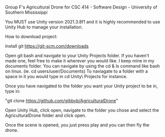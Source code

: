 Group F's Agricultural Drone for CSC 414 - Software Design - University of Southern Mississippi

You MUST use Unity version 2021.3.8f1 and it is highly recommended to use Unity Hub to manage your installation.

How to download project:

Install git
https://git-scm.com/downloads

Open git bash and navigate to your Unity Projects folder. If you haven't made one, feel free to make it wherever you would like. I keep mine in my documents folder.
You can navigate by using the cd & ls command like bash on linux. (ie. cd users/user/Documents) 
To naviagate to a folder with a space in it you would type in cd Unity\ Projects for instance.

Once you have navigated to the folder you want your Unity project to be in, type in:

"git clone https://github.com/gibbyb/AgriculturalDrone"

Open Unity Hub, click open, navigate to the folder you chose and select the AgriculturalDrone folder and click open. 

Once the scene is opened, you just press play and you can then fly the drone.

